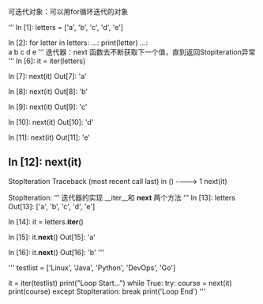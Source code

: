可迭代对象：可以用for循环迭代的对象

‘’‘
In [1]: letters = ['a', 'b', 'c', 'd', 'e']

In [2]: for letter in letters:
   ...:     print(letter)
   ...:     
a
b
c
d
e
’‘’
迭代器：next 函数去不断获取下一个值，直到返回Stopiteration异常
'‘’
In [6]: it = iter(letters)

In [7]: next(it)
Out[7]: 'a'

In [8]: next(it)
Out[8]: 'b'

In [9]: next(it)
Out[9]: 'c'

In [10]: next(it)
Out[10]: 'd'

In [11]: next(it)
Out[11]: 'e'

In [12]: next(it)
---------------------------------------------------------------------------
StopIteration                             Traceback (most recent call last)
<ipython-input-12-2cdb14c0d4d6> in <module>()
----> 1 next(it)

StopIteration:
‘’‘
迭代器的实现 __iter__和 __next__ 两个方法
‘’'
In [13]: letters
Out[13]: ['a', 'b', 'c', 'd', 'e']

In [14]: it = letters.__iter__()

In [15]: it.__next__()
Out[15]: 'a'

In [16]: it.__next__()
Out[16]: 'b'
'''

'''
testlist = ['Linux', 'Java', 'Python', 'DevOps', 'Go']

it = iter(testlist)
print("Loop Start...")
while True:
    try:
        course = next(it)
        print(course)
    except StopIteration:
        break
print('Loop End')
'''



